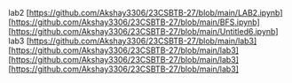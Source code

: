 lab2
[https://github.com/Akshay3306/23CSBTB-27/blob/main/LAB2.ipynb]
[https://github.com/Akshay3306/23CSBTB-27/blob/main/BFS.ipynb]
[https://github.com/Akshay3306/23CSBTB-27/blob/main/Untitled6.ipynb]
lab3
[https://github.com/Akshay3306/23CSBTB-27/blob/main/lab3]
[https://github.com/Akshay3306/23CSBTB-27/blob/main/lab3]
[https://github.com/Akshay3306/23CSBTB-27/blob/main/lab3]
[https://github.com/Akshay3306/23CSBTB-27/blob/main/lab3]
